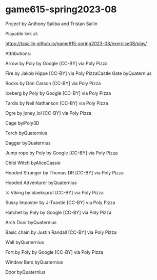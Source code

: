 # game615-spring2023-08
Project by Anthony Saliba and Tristan Sallin

Playable link at:

https://tasallin.github.io/game615-spring2023-08/exercise08/play/

Attributions:

Arrow by Poly by Google [CC-BY] via Poly Pizza

Fire by Jakob Hippe [CC-BY] via Poly PizzaCastle Gate byQuaternius

Rocks by Don Carson [CC-BY] via Poly Pizza

Iceberg by Poly by Google [CC-BY] via Poly Pizza

Tardis by Neil Nathanson [CC-BY] via Poly Pizza

Ogre by joney_lol [CC-BY] via Poly Pizza

Cage byiPoly3D

Torch byQuaternius

Dagger byQuaternius

Jump rope by Poly by Google [CC-BY] via Poly Pizza

Chibi Witch byAliceCassie

Hooded Stranger by Thomas DR [CC-BY] via Poly Pizza

Hooded Adventurer byQuaternius

⚔️ Viking by blaeksprut [CC-BY] via Poly Pizza

Sussy Imposter by J-Toastie [CC-BY] via Poly Pizza

Hatchet by Poly by Google [CC-BY] via Poly Pizza

Arch Door byQuaternius

Basic chain by Justin Randall [CC-BY] via Poly Pizza

Wall byQuaternius

Fort by Poly by Google [CC-BY] via Poly Pizza

Window Bars byQuaternius

Door byQuaternius
